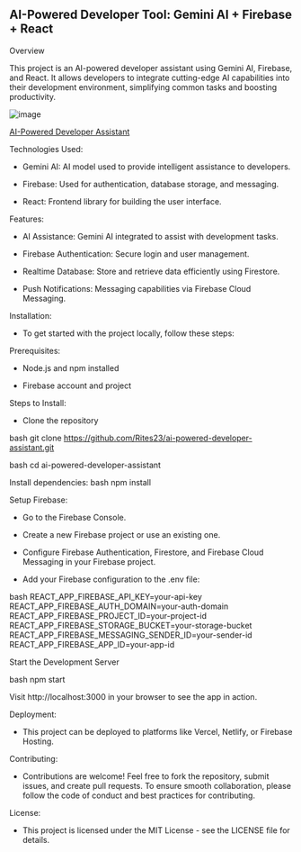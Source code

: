 ## AI-Powered Developer Tool: Gemini AI + Firebase + React

Overview

This project is an AI-powered developer assistant using Gemini AI, Firebase, and React. It allows developers to integrate cutting-edge AI capabilities into their development environment, simplifying common tasks and boosting productivity.

![image](https://github.com/user-attachments/assets/51356635-1f5f-4504-8d36-27abbcdef4fa)


[AI-Powered Developer Assistant](https://ai-powered-dev.netlify.app/)

Technologies Used:

- Gemini AI: AI model used to provide intelligent assistance to developers.

- Firebase: Used for authentication, database storage, and messaging.

- React: Frontend library for building the user interface.

Features: 

- AI Assistance: Gemini AI integrated to assist with development tasks.

- Firebase Authentication: Secure login and user management.

- Realtime Database: Store and retrieve data efficiently using Firestore.

- Push Notifications: Messaging capabilities via Firebase Cloud Messaging.

Installation: 

- To get started with the project locally, follow these steps:

Prerequisites:

- Node.js and npm installed

- Firebase account and project

Steps to Install: 

- Clone the repository

bash
git clone https://github.com/Rites23/ai-powered-developer-assistant.git

bash
cd ai-powered-developer-assistant


Install dependencies:
bash
npm install

Setup Firebase:

- Go to the Firebase Console.

- Create a new Firebase project or use an existing one.

- Configure Firebase Authentication, Firestore, and Firebase Cloud Messaging in your Firebase project.

- Add your Firebase configuration to the .env file:

bash
REACT_APP_FIREBASE_API_KEY=your-api-key
REACT_APP_FIREBASE_AUTH_DOMAIN=your-auth-domain
REACT_APP_FIREBASE_PROJECT_ID=your-project-id
REACT_APP_FIREBASE_STORAGE_BUCKET=your-storage-bucket
REACT_APP_FIREBASE_MESSAGING_SENDER_ID=your-sender-id
REACT_APP_FIREBASE_APP_ID=your-app-id
 
Start the Development Server

bash
npm start


Visit http://localhost:3000 in your browser to see the app in action.

Deployment:

- This project can be deployed to platforms like Vercel, Netlify, or Firebase Hosting.

Contributing:

- Contributions are welcome! Feel free to fork the repository, submit issues, and create pull requests. To ensure smooth collaboration, please follow the code of conduct and best practices for contributing.

License:

- This project is licensed under the MIT License - see the LICENSE file for details.
